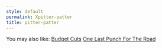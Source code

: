 ```yaml
---
style: default
permalink: Xpitter-patter
title: pitter-patter
---
```

You may also like:
[Budget Cuts](http://scp-wiki.net/budget-cuts)
[One Last Punch For The Road](http://scp-wiki.net/one-last-punch-for-the-road)